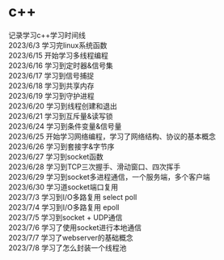 # c++
记录学习c++学习时间线  
2023/6/3 学习完linux系统函数  
2023/6/15 开始学习多线程编程  
2023/6/16 学习到定时器&信号集  
2023/6/17 学习到信号捕捉  
2023/6/18 学习到共享内存  
2023/6/19 学习到守护进程  
2023/6/20 学习到线程创建和退出  
2023/6/21 学习到互斥量&读写锁   
2023/6/24 学习到条件变量&信号量      
2023/6/25 开始学习网络编程，学习了网络结构、协议的基本概念  
2023/6/26 学习到套接字&字节序  
2023/6/27 学习到socket函数  
2023/6/28 学习到TCP三次握手、滑动窗口、四次挥手  
2023/6/29 学习到socket多进程通信，一个服务端，多个客户端  
2023/6/30 学习道socket端口复用  
2023/7/3 学习到I/O多路复用 select  poll  
2023/7/4 学习到I/O多路复用 epoll  
2023/7/5 学习到socket + UDP通信  
2023/7/6 学习了使用socket进行本地通信  
2023/7/7 学习了webserver的基础概念  
2023/7/8 学习了怎么封装一个线程池  




